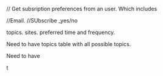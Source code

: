 // Get subsription preferences from an user. Which includes

//Email.
//SUbscribe _yes/no

topics.
sites.
preferred time and frequency.


Need to have topics table with all possible topics.

Need to have 

t